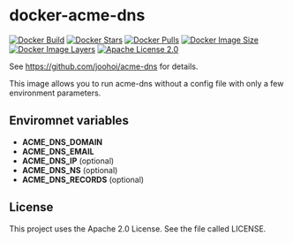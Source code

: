 # docker-acme-dns
[![Docker Build](https://img.shields.io/docker/cloud/build/lolhens/acme-dns)](https://hub.docker.com/repository/docker/lolhens/acme-dns/builds)
[![Docker Stars](https://img.shields.io/docker/stars/lolhens/acme-dns)](https://hub.docker.com/repository/docker/lolhens/acme-dns)
[![Docker Pulls](https://img.shields.io/docker/pulls/lolhens/acme-dns)](https://hub.docker.com/repository/docker/lolhens/acme-dns)
[![Docker Image Size](https://img.shields.io/docker/image-size/lolhens/acme-dns)](https://hub.docker.com/repository/docker/lolhens/acme-dns)
[![Docker Image Layers](https://img.shields.io/microbadger/layers/lolhens/acme-dns)](https://hub.docker.com/repository/docker/lolhens/acme-dns)
[![Apache License 2.0](https://img.shields.io/github/license/LolHens/docker-acme-dns.svg?maxAge=3600)](https://www.apache.org/licenses/LICENSE-2.0)

See https://github.com/joohoi/acme-dns for details.

This image allows you to run acme-dns without a config file with only a few environment parameters.

## Enviromnet variables
- **ACME_DNS_DOMAIN**
- **ACME_DNS_EMAIL**
- **ACME_DNS_IP** (optional)
- **ACME_DNS_NS** (optional)
- **ACME_DNS_RECORDS** (optional)

## License
This project uses the Apache 2.0 License. See the file called LICENSE.
